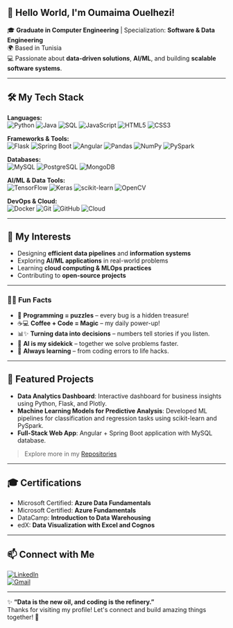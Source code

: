 ## 👋 Hello World, I'm Oumaima Ouelhezi!

🎓 **Graduate in Computer Engineering** | Specialization: **Software & Data Engineering**  
🌍 Based in Tunisia  
💻 Passionate about **data-driven solutions**, **AI/ML**, and building **scalable software systems**.

---

## 🛠️ My Tech Stack

**Languages:**  
![Python](https://img.shields.io/badge/-Python-3776AB?style=flat&logo=python&logoColor=white) 
![Java](https://img.shields.io/badge/-Java-007396?style=flat&logo=java&logoColor=white) 
![SQL](https://img.shields.io/badge/-SQL-00758F?style=flat&logo=postgresql&logoColor=white) 
![JavaScript](https://img.shields.io/badge/-JavaScript-F7DF1E?style=flat&logo=javascript&logoColor=black) 
![HTML5](https://img.shields.io/badge/-HTML5-E34F26?style=flat&logo=html5&logoColor=white) 
![CSS3](https://img.shields.io/badge/-CSS3-1572B6?style=flat&logo=css3&logoColor=white)  

**Frameworks & Tools:**  
![Flask](https://img.shields.io/badge/-Flask-000000?style=flat&logo=flask&logoColor=white) 
![Spring Boot](https://img.shields.io/badge/-SpringBoot-6DB33F?style=flat&logo=spring&logoColor=white) 
![Angular](https://img.shields.io/badge/-Angular-DD0031?style=flat&logo=angular&logoColor=white) 
![Pandas](https://img.shields.io/badge/-Pandas-150458?style=flat&logo=pandas&logoColor=white) 
![NumPy](https://img.shields.io/badge/-NumPy-013243?style=flat&logo=numpy&logoColor=white) 
![PySpark](https://img.shields.io/badge/-PySpark-FF9900?style=flat&logo=apache-spark&logoColor=white)  

**Databases:**  
![MySQL](https://img.shields.io/badge/-MySQL-4479A1?style=flat&logo=mysql&logoColor=white) 
![PostgreSQL](https://img.shields.io/badge/-PostgreSQL-336791?style=flat&logo=postgresql&logoColor=white) 
![MongoDB](https://img.shields.io/badge/-MongoDB-47A248?style=flat&logo=mongodb&logoColor=white)  

**AI/ML & Data Tools:**  
![TensorFlow](https://img.shields.io/badge/-TensorFlow-FF6F00?style=flat&logo=tensorflow&logoColor=white) 
![Keras](https://img.shields.io/badge/-Keras-D00000?style=flat&logo=keras&logoColor=white) 
![scikit-learn](https://img.shields.io/badge/-Scikit--learn-F7931E?style=flat) 
![OpenCV](https://img.shields.io/badge/-OpenCV-5C3EE8?style=flat)  

**DevOps & Cloud:**  
![Docker](https://img.shields.io/badge/-Docker-2496ED?style=flat&logo=docker&logoColor=white) 
![Git](https://img.shields.io/badge/-Git-F05032?style=flat&logo=git&logoColor=white) 
![GitHub](https://img.shields.io/badge/-GitHub-181717?style=flat&logo=github&logoColor=white) 
![Cloud](https://img.shields.io/badge/-Cloud-00ADEF?style=flat)  

---

## 🚀 My Interests
- Designing **efficient data pipelines** and **information systems**  
- Exploring **AI/ML applications** in real-world problems  
- Learning **cloud computing & MLOps practices**  
- Contributing to **open-source projects**  

---

### 👩‍💻 Fun Facts
- 🧩 **Programming = puzzles** – every bug is a hidden treasure!  
- ☕💻 **Coffee + Code = Magic** – my daily power-up!   
- 📊✨ **Turning data into decisions** – numbers tell stories if you listen.  
- 🤖 **AI is my sidekick** – together we solve problems faster.  
- 🎯 **Always learning** – from coding errors to life hacks.  
---

## 🌟 Featured Projects

- **Data Analytics Dashboard**: Interactive dashboard for business insights using Python, Flask, and Plotly.  
- **Machine Learning Models for Predictive Analysis**: Developed ML pipelines for classification and regression tasks using scikit-learn and PySpark.  
- **Full-Stack Web App**: Angular + Spring Boot application with MySQL database.  

> Explore more in my [Repositories](https://github.com/welhezi?tab=repositories)

---

## 🎓 Certifications

- Microsoft Certified: **Azure Data Fundamentals**  
- Microsoft Certified: **Azure Fundamentals**  
- DataCamp: **Introduction to Data Warehousing**  
- edX: **Data Visualization with Excel and Cognos**  

---

## 📫 Connect with Me

[![LinkedIn](https://img.shields.io/badge/LinkedIn-0077B5?style=for-the-badge&logo=linkedin&logoColor=white)](https://www.linkedin.com/in/oumaima-ouelhezi-4101b4268)  
[![Gmail](https://img.shields.io/badge/Gmail-D14836?style=for-the-badge&logo=gmail&logoColor=white)](mailto:ouelhaziouma123@gmail.com)  

---

✨ **“Data is the new oil, and coding is the refinery.”**  
Thanks for visiting my profile! Let's connect and build amazing things together! 🚀

